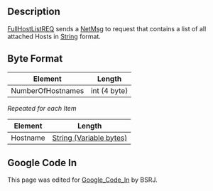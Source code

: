 ## Description

[FullHostListREQ](FullHostListREQ "wikilink") sends a
[NetMsg](IBME_GeometryService#NetMsg_Class "wikilink") to request <BSRJ>
that contains a list of all attached Hosts in
[String](IBME_NETWORKPROTO_STRING "wikilink") format.

## Byte Format

| **Element**       | **Length**   |
|-------------------|--------------|
| NumberOfHostnames | int (4 byte) |

*Repeated for each Item*

| **Element** | **Length**                                                     |
|-------------|----------------------------------------------------------------|
| Hostname    | [String (Variable bytes)](IBME_NETWORKPROTO_STRING "wikilink") |

## Google Code In

This page was edited for [Google_Code_In](Google_Code_In "wikilink")
by BSRJ.